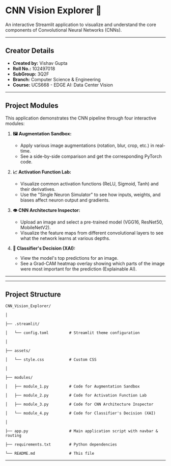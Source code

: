 # CNN Vision Explorer 🧠

An interactive Streamlit application to visualize and understand the core components of Convolutional Neural Networks (CNNs).

---

## **Creator Details**

* **Created by:** Vishav Gupta
* **Roll No.:** 102497018
* **SubGroup:** 3Q2F
* **Branch:** Computer Science & Engineering
* **Course:** UCS668 - EDGE AI: Data Center Vision

---

## **Project Modules**

This application demonstrates the CNN pipeline through four interactive modules:

1.  **🖼️ Augmentation Sandbox:**
    * Apply various image augmentations (rotation, blur, crop, etc.) in real-time.
    * See a side-by-side comparison and get the corresponding PyTorch code.

2.  **📈 Activation Function Lab:**
    * Visualize common activation functions (ReLU, Sigmoid, Tanh) and their derivatives.
    * Use the "Single Neuron Simulator" to see how inputs, weights, and biases affect neuron output and gradients.

3.  **👁️ CNN Architecture Inspector:**
    * Upload an image and select a pre-trained model (VGG16, ResNet50, MobileNetV2).
    * Visualize the feature maps from different convolutional layers to see what the network learns at various depths.

4.  **🧠 Classifier's Decision (XAI):**
    * View the model's top predictions for an image.
    * See a Grad-CAM heatmap overlay showing which parts of the image were most important for the prediction (Explainable AI).

---

---
## **Project Structure**
```
CNN_Vision_Explorer/

│

├── .streamlit/

│   └── config.toml         # Streamlit theme configuration

│

├── assets/

│   └── style.css           # Custom CSS

│

├── modules/

│   ├── module_1.py         # Code for Augmentation Sandbox

│   ├── module_2.py         # Code for Activation Function Lab

│   ├── module_3.py         # Code for CNN Architecture Inspector

│   └── module_4.py         # Code for Classifier's Decision (XAI)

│

├── app.py                  # Main application script with navbar & routing

├── requirements.txt        # Python dependencies

└── README.md               # This file
``````

---